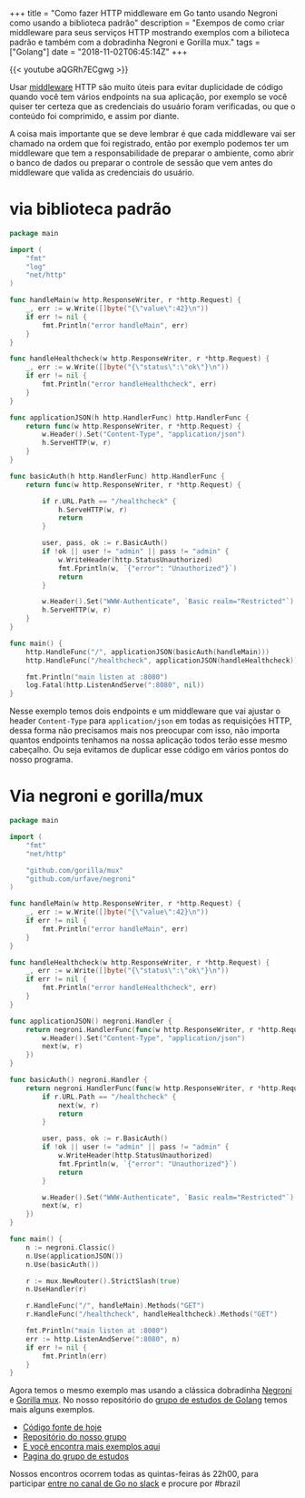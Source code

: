+++
title = "Como fazer HTTP middleware em Go tanto usando Negroni como usando a biblioteca padrão"
description = "Exempos de como criar middleware para seus serviços HTTP mostrando exemplos com a bilioteca padrão e também com a dobradinha Negroni e Gorilla mux."
tags = ["Golang"]
date = "2018-11-02T06:45:14Z"
+++

{{< youtube aQGRh7ECgwg >}}

Usar [middleware](https://en.wikipedia.org/wiki/Middleware) HTTP são muito úteis para evitar duplicidade de código quando você tem vários endpoints na sua aplicação, por exemplo se você quiser ter certeza que as credenciais do usuário foram verificadas, ou que o conteúdo foi comprimido, e assim por diante.

A coisa mais importante que se deve lembrar é que cada middleware vai ser chamado na ordem que foi registrado, então por exemplo podemos ter um middleware que tem a responsabilidade de preparar o ambiente, como abrir o banco de dados ou preparar o controle de sessão que vem antes do middleware que valida as credenciais do usuário.

# via biblioteca padrão

```go
package main

import (
	"fmt"
	"log"
	"net/http"
)

func handleMain(w http.ResponseWriter, r *http.Request) {
	_, err := w.Write([]byte("{\"value\":42}\n"))
	if err != nil {
		fmt.Println("error handleMain", err)
	}
}

func handleHealthcheck(w http.ResponseWriter, r *http.Request) {
	_, err := w.Write([]byte("{\"status\":\"ok\"}\n"))
	if err != nil {
		fmt.Println("error handleHealthcheck", err)
	}
}

func applicationJSON(h http.HandlerFunc) http.HandlerFunc {
	return func(w http.ResponseWriter, r *http.Request) {
		w.Header().Set("Content-Type", "application/json")
		h.ServeHTTP(w, r)
	}
}

func basicAuth(h http.HandlerFunc) http.HandlerFunc {
	return func(w http.ResponseWriter, r *http.Request) {

		if r.URL.Path == "/healthcheck" {
			h.ServeHTTP(w, r)
			return
		}

		user, pass, ok := r.BasicAuth()
		if !ok || user != "admin" || pass != "admin" {
			w.WriteHeader(http.StatusUnauthorized)
			fmt.Fprintln(w, `{"error": "Unauthorized"}`)
			return
		}

		w.Header().Set("WWW-Authenticate", `Basic realm="Restricted"`)
		h.ServeHTTP(w, r)
	}
}

func main() {
	http.HandleFunc("/", applicationJSON(basicAuth(handleMain)))
	http.HandleFunc("/healthcheck", applicationJSON(handleHealthcheck))

	fmt.Println("main listen at :8080")
	log.Fatal(http.ListenAndServe(":8080", nil))
}
```

Nesse exemplo temos dois endpoints e um middleware que vai ajustar o header `Content-Type` para `application/json` em todas as requisições HTTP, dessa forma não precisamos mais nos preocupar com isso, não importa quantos endpoints tenhamos na nossa aplicação todos terão esse mesmo cabeçalho. Ou seja evitamos de duplicar esse código em vários pontos do nosso programa.

# Via negroni e gorilla/mux

```go
package main

import (
	"fmt"
	"net/http"

	"github.com/gorilla/mux"
	"github.com/urfave/negroni"
)

func handleMain(w http.ResponseWriter, r *http.Request) {
	_, err := w.Write([]byte("{\"value\":42}\n"))
	if err != nil {
		fmt.Println("error handleMain", err)
	}
}

func handleHealthcheck(w http.ResponseWriter, r *http.Request) {
	_, err := w.Write([]byte("{\"status\":\"ok\"}\n"))
	if err != nil {
		fmt.Println("error handleHealthcheck", err)
	}
}

func applicationJSON() negroni.Handler {
	return negroni.HandlerFunc(func(w http.ResponseWriter, r *http.Request, next http.HandlerFunc) {
		w.Header().Set("Content-Type", "application/json")
		next(w, r)
	})
}

func basicAuth() negroni.Handler {
	return negroni.HandlerFunc(func(w http.ResponseWriter, r *http.Request, next http.HandlerFunc) {
		if r.URL.Path == "/healthcheck" {
			next(w, r)
			return
		}

		user, pass, ok := r.BasicAuth()
		if !ok || user != "admin" || pass != "admin" {
			w.WriteHeader(http.StatusUnauthorized)
			fmt.Fprintln(w, `{"error": "Unauthorized"}`)
			return
		}

		w.Header().Set("WWW-Authenticate", `Basic realm="Restricted"`)
		next(w, r)
	})
}

func main() {
	n := negroni.Classic()
	n.Use(applicationJSON())
	n.Use(basicAuth())

	r := mux.NewRouter().StrictSlash(true)
	n.UseHandler(r)

	r.HandleFunc("/", handleMain).Methods("GET")
	r.HandleFunc("/healthcheck", handleHealthcheck).Methods("GET")

	fmt.Println("main listen at :8080")
	err := http.ListenAndServe(":8080", n)
	if err != nil {
		fmt.Println(err)
	}
}
```

Agora temos o mesmo exemplo mas usando a clássica dobradinha [Negroni](https://github.com/urfave/negroni) e [Gorilla mux](https://github.com/gorilla/mux). No nosso repositório do [grupo de estudos de Golang](https://github.com/go-br/estudos) temos mais alguns exemplos.

- [Código fonte de hoje](https://github.com/go-br/estudos/tree/master/http_middleware)
- [Repositório do nosso grupo](https://github.com/go-br/estudos)
- [E você encontra mais exemplos aqui](https://github.com/go-br)
- [Pagina do grupo de estudos](https://gopher.pro.br)

Nossos encontros ocorrem todas as quintas-feiras ás 22h00, para participar [entre no canal de Go no slack](https://invite.slack.golangbridge.org/) e procure por #brazil